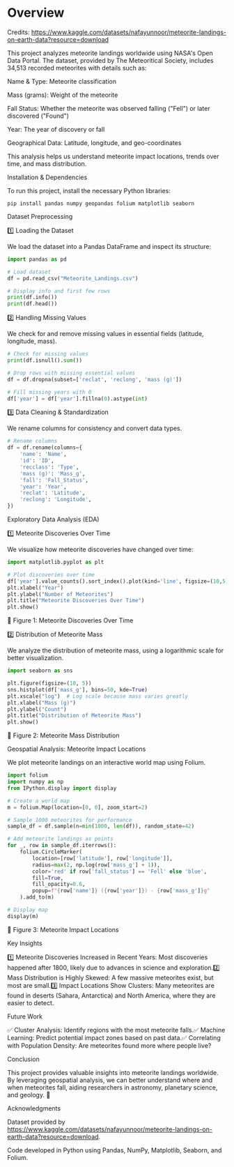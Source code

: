 # Overview
Credits: https://www.kaggle.com/datasets/nafayunnoor/meteorite-landings-on-earth-data?resource=download

This project analyzes meteorite landings worldwide using NASA's Open Data Portal. The dataset, provided by The Meteoritical Society, includes 34,513 recorded meteorites with details such as:

Name & Type: Meteorite classification

Mass (grams): Weight of the meteorite

Fall Status: Whether the meteorite was observed falling ("Fell") or later discovered ("Found")

Year: The year of discovery or fall

Geographical Data: Latitude, longitude, and geo-coordinates

This analysis helps us understand meteorite impact locations, trends over time, and mass distribution.

Installation & Dependencies

To run this project, install the necessary Python libraries:

```
pip install pandas numpy geopandas folium matplotlib seaborn
```

Dataset Preprocessing

1️⃣ Loading the Dataset

We load the dataset into a Pandas DataFrame and inspect its structure:

```python
import pandas as pd

# Load dataset
df = pd.read_csv("Meteorite_Landings.csv")

# Display info and first few rows
print(df.info())
print(df.head())
```

2️⃣ Handling Missing Values

We check for and remove missing values in essential fields (latitude, longitude, mass).

```python
# Check for missing values
print(df.isnull().sum())

# Drop rows with missing essential values
df = df.dropna(subset=['reclat', 'reclong', 'mass (g)'])

# Fill missing years with 0
df['year'] = df['year'].fillna(0).astype(int)
```

3️⃣ Data Cleaning & Standardization

We rename columns for consistency and convert data types.

```python
# Rename columns
df = df.rename(columns={
    'name': 'Name',
    'id': 'ID',
    'recclass': 'Type',
    'mass (g)': 'Mass_g',
    'fall': 'Fall_Status',
    'year': 'Year',
    'reclat': 'Latitude',
    'reclong': 'Longitude',
})
```

Exploratory Data Analysis (EDA)

1️⃣ Meteorite Discoveries Over Time

We visualize how meteorite discoveries have changed over time:

```python
import matplotlib.pyplot as plt

# Plot discoveries over time
df['year'].value_counts().sort_index().plot(kind='line', figsize=(10,5))
plt.xlabel("Year")
plt.ylabel("Number of Meteorites")
plt.title("Meteorite Discoveries Over Time")
plt.show()
```

📌 Figure 1: Meteorite Discoveries Over Time



2️⃣ Distribution of Meteorite Mass

We analyze the distribution of meteorite mass, using a logarithmic scale for better visualization.

```python
import seaborn as sns

plt.figure(figsize=(10, 5))
sns.histplot(df['mass_g'], bins=50, kde=True)
plt.xscale("log")  # Log scale because mass varies greatly
plt.xlabel("Mass (g)")
plt.ylabel("Count")
plt.title("Distribution of Meteorite Mass")
plt.show()
```

📌 Figure 2: Meteorite Mass Distribution



Geospatial Analysis: Meteorite Impact Locations

We plot meteorite landings on an interactive world map using Folium.

```python
import folium
import numpy as np
from IPython.display import display

# Create a world map
m = folium.Map(location=[0, 0], zoom_start=2)

# Sample 1000 meteorites for performance
sample_df = df.sample(n=min(1000, len(df)), random_state=42)

# Add meteorite landings as points
for _, row in sample_df.iterrows():
    folium.CircleMarker(
        location=[row['latitude'], row['longitude']],
        radius=max(2, np.log(row['mass_g'] + 1)),  
        color='red' if row['fall_status'] == 'Fell' else 'blue',
        fill=True,
        fill_opacity=0.6,
        popup=f"{row['name']} ({row['year']}) - {row['mass_g']}g"
    ).add_to(m)

# Display map
display(m)
```

📌 Figure 3: Meteorite Impact Locations



Key Insights

1️⃣ Meteorite Discoveries Increased in Recent Years: Most discoveries happened after 1800, likely due to advances in science and exploration.2️⃣ Mass Distribution is Highly Skewed: A few massive meteorites exist, but most are small.3️⃣ Impact Locations Show Clusters: Many meteorites are found in deserts (Sahara, Antarctica) and North America, where they are easier to detect.

Future Work

✅ Cluster Analysis: Identify regions with the most meteorite falls.✅ Machine Learning: Predict potential impact zones based on past data.✅ Correlating with Population Density: Are meteorites found more where people live?

Conclusion

This project provides valuable insights into meteorite landings worldwide. By leveraging geospatial analysis, we can better understand where and when meteorites fall, aiding researchers in astronomy, planetary science, and geology. 🚀

Acknowledgments

Dataset provided by https://www.kaggle.com/datasets/nafayunnoor/meteorite-landings-on-earth-data?resource=download.

Code developed in Python using Pandas, NumPy, Matplotlib, Seaborn, and Folium.
